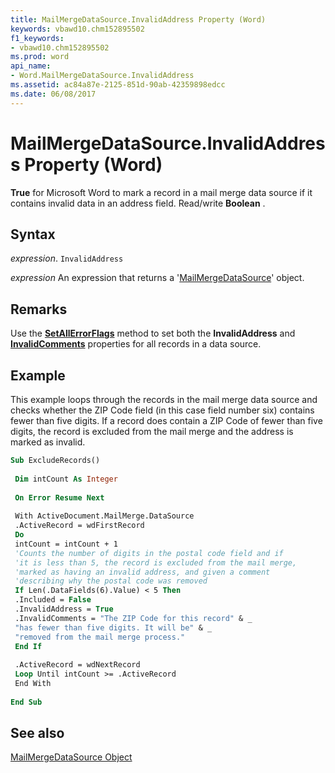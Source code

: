 ```yaml
---
title: MailMergeDataSource.InvalidAddress Property (Word)
keywords: vbawd10.chm152895502
f1_keywords:
- vbawd10.chm152895502
ms.prod: word
api_name:
- Word.MailMergeDataSource.InvalidAddress
ms.assetid: ac84a87e-2125-851d-90ab-42359898edcc
ms.date: 06/08/2017
---
```



# MailMergeDataSource.InvalidAddress Property (Word)

 **True** for Microsoft Word to mark a record in a mail merge data source if it contains invalid data in an address field. Read/write **Boolean** .


## Syntax

 _expression_. `InvalidAddress`

 _expression_ An expression that returns a '[MailMergeDataSource](Word.MailMergeDataSource.md)' object.


## Remarks

Use the  **[SetAllErrorFlags](Word.MailMergeDataSource.SetAllErrorFlags.md)** method to set both the **InvalidAddress** and **[InvalidComments](Word.MailMergeDataSource.InvalidComments.md)** properties for all records in a data source.


## Example

This example loops through the records in the mail merge data source and checks whether the ZIP Code field (in this case field number six) contains fewer than five digits. If a record does contain a ZIP Code of fewer than five digits, the record is excluded from the mail merge and the address is marked as invalid.


```vb
Sub ExcludeRecords() 
 
 Dim intCount As Integer 
 
 On Error Resume Next 
 
 With ActiveDocument.MailMerge.DataSource 
 .ActiveRecord = wdFirstRecord 
 Do 
 intCount = intCount + 1 
 'Counts the number of digits in the postal code field and if 
 'it is less than 5, the record is excluded from the mail merge, 
 'marked as having an invalid address, and given a comment 
 'describing why the postal code was removed 
 If Len(.DataFields(6).Value) < 5 Then 
 .Included = False 
 .InvalidAddress = True 
 .InvalidComments = "The ZIP Code for this record" & _ 
 "has fewer than five digits. It will be" & _ 
 "removed from the mail merge process." 
 End If 
 
 .ActiveRecord = wdNextRecord 
 Loop Until intCount >= .ActiveRecord 
 End With 
 
End Sub
```


## See also


[MailMergeDataSource Object](Word.MailMergeDataSource.md)

